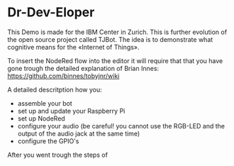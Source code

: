 # Dr-Dev-Eloper
This Demo is made for the IBM Center in Zurich. This is further evolution of the open source project called TJBot. The idea is to demonstrate what cognitive means for the «Internet of Things».

To insert the NodeRed flow into the editor it will require that that you have gone trough the detailed explanation of Brian Innes: https://github.com/binnes/tobyjnr/wiki

A detailed descritption how you: 
- assemble your bot
- set up and update your Raspberry Pi
- set up NodeRed
- configure your audio (be careful! you cannot use the RGB-LED and the output of the audio jack at the same time)
- configure the GPIO's


After you went trough the steps of
